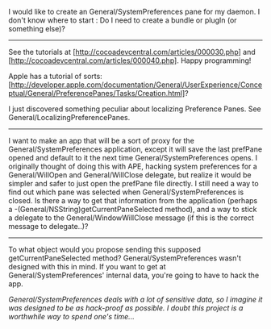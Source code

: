 I would like to create an General/SystemPreferences pane for my daemon. I don't know where to start : Do I need to create a bundle or plugIn (or something else)?

----
See the tutorials at [http://cocoadevcentral.com/articles/000030.php] and [http://cocoadevcentral.com/articles/000040.php]. Happy programming!

Apple has a tutorial of sorts: [http://developer.apple.com/documentation/General/UserExperience/Conceptual/General/PreferencePanes/Tasks/Creation.html]?

I just discovered something peculiar about localizing Preference Panes.  See General/LocalizingPreferencePanes.

----

I want to make an app that will be a sort of proxy for the General/SystemPreferences application, except it will save the last prefPane opened and default to it the next time General/SystemPreferences opens.  I originally thought of doing this with APE, hacking system preferences for a General/WillOpen and General/WillClose delegate, but realize it would be simpler and safer to just open the prefPane file directly. I still need a way to find out which pane was selected when General/SystemPreferences is closed.  Is there a way to get that information from the application (perhaps a     -(General/NSString)getCurrentPaneSelected method), and a way to stick a delegate to the General/WindowWillClose message (if this is the correct message to delegate..)?

----

To what object would you propose sending this supposed     getCurrentPaneSelected method? General/SystemPreferences wasn't designed with this in mind. If you want to get at General/SystemPreferences' internal data, you're going to have to hack the app.

*General/SystemPreferences deals with a lot of sensitive data, so I imagine it was designed to be as hack-proof as possible. I doubt this project is a worthwhile way to spend one's time...*
